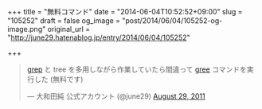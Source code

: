 +++
title = "無料コマンド"
date = "2014-06-04T10:52:52+09:00"
slug = "105252"
draft = false
og_image = "post/2014/06/04/105252-og-image.png"
original_url = "http://june29.hatenablog.jp/entry/2014/06/04/105252"

+++

<p></p>
<blockquote class="twitter-tweet" lang="en">
<p><a class="keyword" href="http://d.hatena.ne.jp/keyword/grep">grep</a> と tree を多用しながら作業していたら間違って <a class="keyword" href="http://d.hatena.ne.jp/keyword/gree">gree</a> コマンドを実行した (無料です)</p>— 大和田純 公式アカウント (@june29) <a href="https://twitter.com/june29/statuses/108066880954187776">August 29, 2011</a>
</blockquote>
<script async src="//platform.twitter.com/widgets.js" charset="utf-8"></script>
